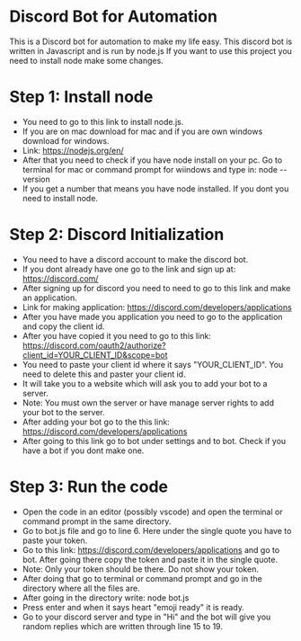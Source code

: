 # Discord Bot for Automation 

This is a Discord bot for automation to make my life easy. This discord bot is written in Javascript and is run by node.js
If you want to use this project you need to install node make some changes.

# Step 1: Install node

* You need to go to this link to install node.js. 
* If you are on mac download for mac and if you are own windows download for windows. 
* Link: https://nodejs.org/en/
* After that you need to check if you have node install on your pc. Go to terminal for mac or command prompt for wiindows and type in: node --version
* If you get a number that means you have node installed. If you dont you need to install node.

# Step 2: Discord Initialization

* You need to have a discord account to make the discord bot. 
* If you dont already have one go to the link and sign up at: https://discord.com/
* After signing up for discord you need to need to go to this link and make an application.
* Link for making application: https://discord.com/developers/applications
* After you have made you application you need to go to the application and copy the client id.
* After you have copied it you need to go to this link:  https://discord.com/oauth2/authorize?client_id=YOUR_CLIENT_ID&scope=bot
* You need to paste your client id where it says "YOUR_CLIENT_ID". You need to delete this and paster your client id.
* It will take you to a website which will ask you to add your bot to a server.
* Note: You must own the server or have manage server rights to add your bot to the server.
* After adding your bot go to the this link: https://discord.com/developers/applications
* After going to this link go to bot under settings and to bot. Check if you have a bot if you dont make one.

# Step 3: Run the code 

* Open the code in an editor (possibly vscode) and open the terminal or command prompt in the same directory.
* Go to bot.js file and go to line 6. Here under the single quote you have to paste your token.
* Go to this link: https://discord.com/developers/applications and go to bot. After going there copy the token and paste it in the single quote. 
* Note: Only your token should be there. Do not show your token.
* After doing that go to terminal or command prompt and go in the directory where all the files are. 
* After going in the directory write: node bot.js
* Press enter and when it says heart "emoji ready" it is ready. 
* Go to your discord server and type in "Hi" and the bot will give you random replies which are written through line 15 to 19.





